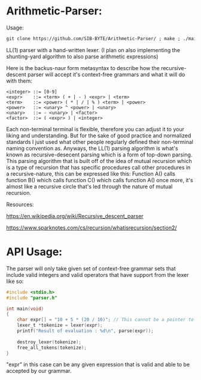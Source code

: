 # Arithmetic-Parser:
Usage:

```ocaml
git clone https://github.com/SIB-BYTE/Arithmetic-Parser/ ; make ; ./main
```

LL(1) parser with a hand-written lexer. (I plan on also implementing the shunting-yard algorithm to also parse arithmetic expressions)

Here is the backus-naur form metasyntax to describe how the recursive-descent parser will accept it's context-free grammars and what it will do with them:
```bnf
<integer> ::= [0-9]
<expr>    ::= <term> ( + | - ) <expr> | <term>
<term>    ::= <power> ( * | / | % ) <term> | <power>
<power>   ::= <unary> ^ <power> | <unary>
<unary>   ::= - <unary> | <factor>
<factor>  ::= ( <expr> ) | <integer>
```

Each non-terminal terminal is flexible, therefore you can adjust it to your liking and understanding. But for the sake of good practice and normalized standards I 
just used what other people regularly defined their non-terminal naming convention as. Anyways, the LL(1) parsing algorithm is what's known as recursive-desecent 
parsing which is a form of top-down parsing. This parsing algorithm that is built off of the idea of mutual recursion which is a type of recursion that has 
specific procedures call other procedures in a recursive-nature, this can be expressed like this: Function A() calls function B() which calls function C() which calls function A() once more, it's almost like a recursive circle that's led through the nature of mutual recursion.

Resources:

https://en.wikipedia.org/wiki/Recursive_descent_parser

https://www.sparknotes.com/cs/recursion/whatisrecursion/section2/


# API Usage:
The parser will only take given set of context-free grammar sets that include valid integers and valid operators that have support from the lexer like so:
```c
#include <stdio.h>
#include "parser.h"

int main(void)
{
    char expr[] = "10 + 5 * (20 / 10)"; // This cannot be a pointer to a string because pointers only hold string literals that however cannot be modified.
    lexer_t *tokenize = lexer(expr);
    printf("Result of evaluation : %d\n", parse(expr));
    
    destroy_lexer(tokenize);
    free_all_tokens(tokenize);
}
```

"expr" in this case can be any given expression that is valid and able to be accepted by our grammar.
